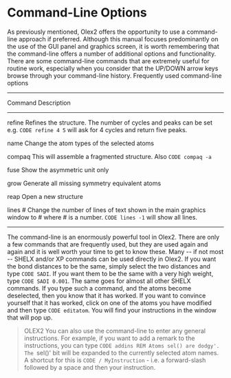 # Command-Line Options
As previously mentioned, Olex2 offers the opportunity to use a command-line approach if preferred. Although this manual focuses predominantly on the use of the GUI panel and graphics screen, it is worth remembering that the command-line offers a number of additional options and functionality. There are some command-line commands that are extremely useful for routine work, especially when you consider that the UP/DOWN arrow keys browse through your command-line history.
Frequently used command-line options

------------------------------------------------------------------------
Command   Description
--------  ----------------------------------------------------------------
refine    Refines the structure. The number of cycles and peaks can be set e.g. `CODE refine 4 5` will ask for 4 cycles and return five peaks.

name      Change the atom types of the selected atoms

compaq    This will assemble a fragmented structure. Also `CODE compaq -a`

fuse      Show the asymmetric unit only

grow      Generate all missing symmetry equivalent atoms

reap      Open a new structure

lines #   Change the number of lines of text shown in the main graphics window to # where # is a number. `CODE lines -1` will show all lines.
------  ----------------------------------------------------------------

The command-line is an enormously powerful tool in Olex2. There are only a few commands that are frequently used, but they are used again and again and it is well worth your time to get to know these.
Many -- if not most -- SHELX and/or XP commands can be used directly in Olex2. If you want the bond distances to be the same, simply select the two distances and type `CODE SADI`. If you want them to be the same with a very high weight, type `CODE SADI 0.001`. The same goes for almost all other SHELX commands. If you type such a command, and the atoms become deselected, then you know that it has worked. If you want to convince yourself that it has worked, click on one of the atoms you have modified and then type `CODE editatom`. You will find your instructions in the window that will pop up.

>OLEX2 You can also use the command-line to enter any general instructions. For example, if you want to add a remark to the instructions, you can type `CODE addins REM Atoms sel() are dodgy'. The `sel()' bit will be expanded to the currently selected atom names. A shortcut for this is `CODE / MyInstruction` - i.e. a forward-slash followed by a space and then your instruction.
